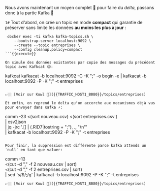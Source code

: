Nous avons maintenant un moyen complet 🧰 pour faire du _delta_, passons donc à la partie Kafka 🚀

`1#` Tout d'abord, on crée un topic en mode **compact** qui garantie de préserver sans limite les données **au moins les plus à jour** :
```
 docker exec -ti kafka kafka-topics.sh \
    --bootstrap-server localhost:9092 \
    --create --topic entreprises \
    --config cleanup.policy=compact
```{{execute}}

On simule des données existantes par copie des messages du précédent topic avec Kafkcat 😉:
```
kafkcat kafkacat -b localhost:9092 -C -K ";" -o begin -e
    | kafkacat -b localhost:9092 -P -K ";" -t entreprises
```{{execute}}

👉🏼 [Voir sur Kowl 🤩]({{TRAFFIC_HOST1_8080}}/topics/entreprises)

Et enfin, on reprend le delta qu'on accorche aux mecanismes déjà vus pour envoyer dans Kafka ⚡️:
```
comm -23 <(sort nouveau.csv) <(sort entreprises.csv ) \
    | csv2json \
    | jq -jrc '.[] | (.RID7|tostring + ";"), ., "\n"' \
    | kafkacat -b localhost:9092 -P -K ";" -t entreprises
```{{execute}}

Pour finir, la suppression est différente parce kafka attends un `null` en tant que valuer:
```
comm -13 \
    <(cut -d "," -f 2 nouveau.csv | sort) \
    <(cut -d "," -f 2 entreprises.csv | sort) \
    | sed 's/$/;/g'
    | kafkacat -b localhost:9092 -P -K ";" -t entreprises
```{{execute}}
👉🏼 [Voir sur Kowl 🤩]({{TRAFFIC_HOST1_8080}}/topics/entreprises)